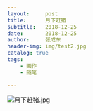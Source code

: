 ```yaml
---
layout:     post
title:      月下赶猪
subtitle:   2018-12-25
date:       2018-12-25
author:     张成东
header-img: img/test2.jpg
catalog: true
tags:
    - 画作
    - 随笔

---
```


![月下赶猪.jpg](https://i.niupic.com/images/2020/03/18/72Bw.JPG)